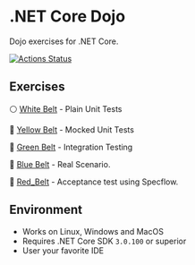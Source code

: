 # .NET Core Dojo

Dojo exercises for .NET Core.

[![Actions Status](https://github.com/evandropomatti/hbsis-dojo-for-net/workflows/dotnetcore/badge.svg)](https://github.com/evandropomatti/hbsis-dojo-for-net/actions)

## Exercises

:white_circle: [White Belt](solutions/WhiteBelt) - Plain Unit Tests

:large_orange_diamond: [Yellow Belt](solutions/YellowBelt) - Mocked Unit Tests

:green_book: [Green Belt](solutions/GreenBelt) - Integration Testing

:large_blue_circle: [Blue Belt](solutions/BlueBelt) - Real Scenario.

:red_circle: [Red_Belt](solutions/RedBelt) - Acceptance test using Specflow.

## Environment

* Works on Linux, Windows and MacOS
* Requires .NET Core SDK `3.0.100` or superior
* User your favorite IDE

